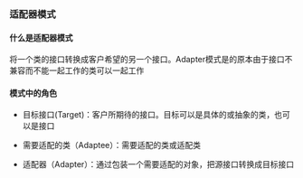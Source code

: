 ### 适配器模式

#### 什么是适配器模式

将一个类的接口转换成客户希望的另一个接口。Adapter模式是的原本由于接口不兼容而不能一起工作的类可以一起工作

#### 模式中的角色

- 目标接口(Target)：客户所期待的接口。目标可以是具体的或抽象的类，也可以是接口

- 需要适配的类（Adaptee）：需要适配的类或适配类

- 适配器（Adapter）：通过包装一个需要适配的对象，把源接口转换成目标接口
